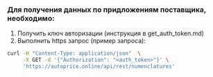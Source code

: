 ### Для получения данных по придложениям поставщика, необходимо:

1. Получить ключ авторизации (инструкция в get_auth_token.md)
2. Выполнить https запрос (пример запроса):
```bash
curl -H "Content-Type: application/json"  \
     -X GET -d '{"Authorization": "<auth_token>"}' \
     'https://autoprice.online/api/rest/numenclatures'
```

